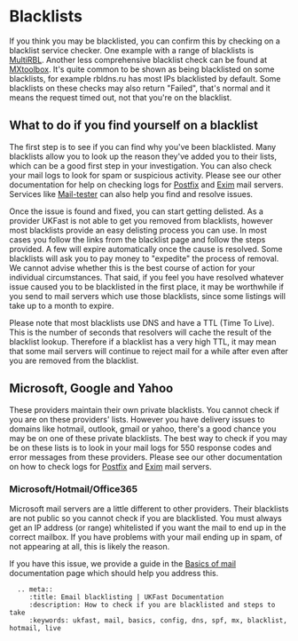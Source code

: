 # Blacklists

If you think you may be blacklisted, you can confirm this by checking on a blacklist service checker. One example with a range of blacklists is [MultiRBL](http://multirbl.valli.org/). Another less comprehensive blacklist check can be found at [MXtoolbox](https://mxtoolbox.com/). It's quite common to be shown as being blacklisted on some blacklists, for example rbldns.ru has most IPs blacklisted by default. Some blacklists on these checks may also return "Failed", that's normal and it means the request timed out, not that you're on the blacklist.

## What to do if you find yourself on a blacklist

The first step is to see if you can find why you've been blacklisted. Many blacklists allow you to look up the reason they've added you to their lists, which can be a good first step in your investigation. You can also check your mail logs to look for spam or suspicious activity. Please see our other documentation for help on checking logs for [Postfix](/operatingsystems/linux/mail/postfix.html) and [Exim](/operatingsystems/linux/mail/exim.html) mail servers. Services like [Mail-tester](https://www.mail-tester.com/) can also help you find and resolve issues.

Once the issue is found and fixed, you can start getting delisted. As a provider UKFast is not able to get you removed from blacklists, however most blacklists provide an easy delisting process you can use. In most cases you follow the links from the blacklist page and follow the steps provided. A few will expire automatically once the cause is resolved. Some blacklists will ask you to pay money to "expedite" the process of removal. We cannot advise whether this is the best course of action for your individual circumstances. That said, if you feel you have resolved whatever issue caused you to be blacklisted in the first place, it may be worthwhile if you send to mail servers which use those blacklists, since some listings will take up to a month to expire.

Please note that most blacklists use DNS and have a TTL (Time To Live). This is the number of seconds that resolvers will cache the result of the blacklist lookup. Therefore if a blacklist has a very high TTL, it may mean that some mail servers will continue to reject mail for a while after even after you are removed from the blacklist.

## Microsoft, Google and Yahoo

These providers maintain their own private blacklists. You cannot check if you are on these providers' lists. However you have delivery issues to domains like hotmail, outlook, gmail or yahoo, there's a good chance you may be on one of these private blacklists. The best way to check if you may be on these lists is to look in your mail logs for 550 response codes and error messages from these providers. Please see our other documentation on how to check logs for [Postfix](/operatingsystems/linux/mail/postfix.html) and [Exim](/operatingsystems/linux/mail/exim.html) mail servers.

### Microsoft/Hotmail/Office365

Microsoft mail servers are a little different to other providers. Their blacklists are not public so you cannot check if you are blacklisted. You must always get an IP address (or range) whitelisted if you want the mail to end up in the correct mailbox. If you have problems with your mail ending up in spam, of not appearing at all, this is likely the reason.

If you have this issue, we provide a guide in the [Basics of mail](/operatingsystems/linux/mail/mailconfig.html#sending-to-microsoft-hotmail-office365) documentation page which should help you address this. 

```eval_rst
  .. meta::
     :title: Email blacklisting | UKFast Documentation
     :description: How to check if you are blacklisted and steps to take
     :keywords: ukfast, mail, basics, config, dns, spf, mx, blacklist, hotmail, live
